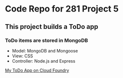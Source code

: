 # Code Repo for 281 Project 5 
## This project builds a ToDo app 
### ToDo items are stored in MongoDB   
* Model: MongoDB and Mongoose  
* View: CSS 
* Controller: Node.js and Express

[My ToDo App on Cloud Foundry](http://clayd-todosapp.cfapps.io/) 
